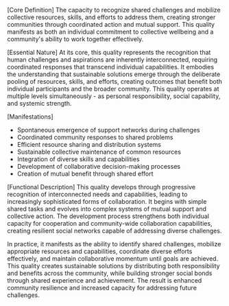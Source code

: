 [Core Definition]
The capacity to recognize shared challenges and mobilize collective resources, skills, and efforts to address them, creating stronger communities through coordinated action and mutual support. This quality manifests as both an individual commitment to collective wellbeing and a community's ability to work together effectively.

[Essential Nature]
At its core, this quality represents the recognition that human challenges and aspirations are inherently interconnected, requiring coordinated responses that transcend individual capabilities. It embodies the understanding that sustainable solutions emerge through the deliberate pooling of resources, skills, and efforts, creating outcomes that benefit both individual participants and the broader community. This quality operates at multiple levels simultaneously - as personal responsibility, social capability, and systemic strength.

[Manifestations]
- Spontaneous emergence of support networks during challenges
- Coordinated community responses to shared problems
- Efficient resource sharing and distribution systems
- Sustainable collective maintenance of common resources
- Integration of diverse skills and capabilities
- Development of collaborative decision-making processes
- Creation of mutual benefit through shared effort

[Functional Description]
This quality develops through progressive recognition of interconnected needs and capabilities, leading to increasingly sophisticated forms of collaboration. It begins with simple shared tasks and evolves into complex systems of mutual support and collective action. The development process strengthens both individual capacity for cooperation and community-wide collaboration capabilities, creating resilient social networks capable of addressing diverse challenges.

In practice, it manifests as the ability to identify shared challenges, mobilize appropriate resources and capabilities, coordinate diverse efforts effectively, and maintain collaborative momentum until goals are achieved. This quality creates sustainable solutions by distributing both responsibility and benefits across the community, while building stronger social bonds through shared experience and achievement. The result is enhanced community resilience and increased capacity for addressing future challenges.